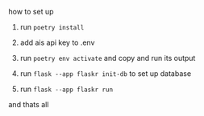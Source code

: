 how to set up

1. run ```poetry install```

2. add ais api key to .env

3. run ```poetry env activate``` and copy and run its output

4. run ```flask --app flaskr init-db``` to set up database

5. run ```flask --app flaskr run```

and thats all